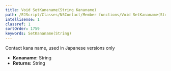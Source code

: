 ```yaml
---
title: Void SetKananame(String Kananame)
path: /EJScript/Classes/NSContact/Member functions/Void SetKananame(String p_0)
intellisense: 1
classref: 1
sortOrder: 1759
keywords: SetKananame(String)
---
```



Contact kana name, used in Japanese versions only



* **Kananame:** String
* **Returns:** String



